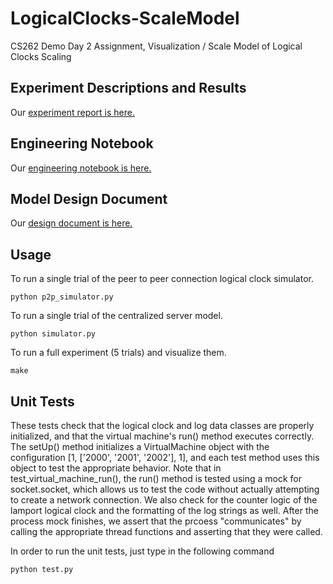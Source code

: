 # LogicalClocks-ScaleModel
CS262 Demo Day 2 Assignment, Visualization / Scale Model of Logical Clocks Scaling

## Experiment Descriptions and Results

Our [experiment report is here.](experiments.md)

## Engineering Notebook

Our [engineering notebook is here.](notebook.md)

## Model Design Document

Our [design document is here.](design.md)

## Usage

To run a single trial of the peer to peer connection logical clock simulator. 

```
python p2p_simulator.py
```

To run a single trial of the centralized server model.

```
python simulator.py
```

To run a full experiment (5 trials) and visualize them.

```
make
```

## Unit Tests

These tests check that the logical clock and log data classes are properly initialized, and that the virtual machine's run() method executes correctly. The setUp() method initializes a VirtualMachine object with the configuration [1, ['2000', '2001', '2002'], 1], and each test method uses this object to test the appropriate behavior. Note that in test_virtual_machine_run(), the run() method is tested using a mock for socket.socket, which allows us to test the code without actually attempting to create a network connection. We also check for the counter logic of the lamport logical clock and the formatting of the log strings as well. After the process mock finishes, we assert that the prcoess "communicates" by calling the appropriate thread functions and asserting that they were called. 

In order to run the unit tests, just type in the following command
```
python test.py
```